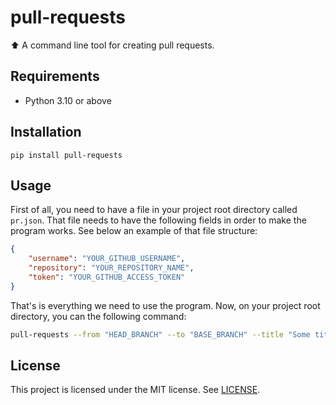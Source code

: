 # pull-requests
⬆️ A command line tool for creating pull requests.

## Requirements

- Python 3.10 or above

## Installation

```
pip install pull-requests
```

## Usage
First of all, you need to have a file in your project root directory called `pr.json`. That file needs
to have the following fields in order to make the program works. See below an example of that file structure:

```json
{
    "username": "YOUR_GITHUB_USERNAME",
    "repository": "YOUR_REPOSITORY_NAME",
    "token": "YOUR_GITHUB_ACCESS_TOKEN"
}
```

That's is everything we need to use the program. Now, on your project root directory, you can the
following command:

```bash
pull-requests --from "HEAD_BRANCH" --to "BASE_BRANCH" --title "Some title" --body "Some optional body text"
```

## License
This project is licensed under the MIT license. See [LICENSE](LICENSE).
